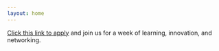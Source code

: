 ```yaml
---
layout: home
---
```

[Click this link to apply](https://tigeraibootcamp.github.io/TigerAI/) and join us for a week of learning, innovation, and networking. 
